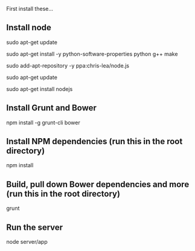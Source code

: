 First install these...

Install node
------
sudo apt-get update

sudo apt-get install -y python-software-properties python g++ make

sudo add-apt-repository -y ppa:chris-lea/node.js

sudo apt-get update

sudo apt-get install nodejs


Install Grunt and Bower
------
npm install -g grunt-cli bower


Install NPM dependencies (run this in the root directory)
------
npm install


Build, pull down Bower dependencies and more (run this in the root directory)
------
grunt


Run the server
------
node server/app